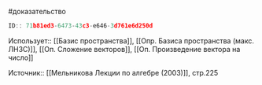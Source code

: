 #доказательство

```javascript
ID:: 71b81ed3-6473-43c3-e646-3d761e6d250d
```

Использует:: [[Базис пространства]], [[Опр. Базиса пространства (макс. ЛНЗС)]], [[Оп. Сложение векторов]], [[Оп. Произведение вектора на число]]

Источник:: [[Мельникова Лекции по алгебре (2003)]], стр.225